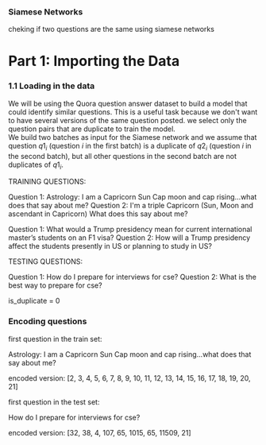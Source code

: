 ### Siamese Networks
cheking if two questions are the same using siamese networks

# Part 1: Importing the Data
<a name='1.1'></a>
### 1.1 Loading in the data

We will be using the Quora question answer dataset to build a model that could identify similar questions. This is a useful task because we don't want to have several versions of the same question posted.
we select only the question pairs that are duplicate to train the model. <br>
We build two batches as input for the Siamese network and we assume that question $q1_i$ (question $i$ in the first batch) is a duplicate of $q2_i$ (question $i$ in the second batch), but all other questions in the second batch are not duplicates of $q1_i$. 

TRAINING QUESTIONS:

Question 1:  Astrology: I am a Capricorn Sun Cap moon and cap rising...what does that say about me?
Question 2:  I'm a triple Capricorn (Sun, Moon and ascendant in Capricorn) What does this say about me? 

Question 1:  What would a Trump presidency mean for current international master’s students on an F1 visa?
Question 2:  How will a Trump presidency affect the students presently in US or planning to study in US? 

TESTING QUESTIONS:

Question 1:  How do I prepare for interviews for cse?
Question 2:  What is the best way to prepare for cse? 

is_duplicate = 0 

### Encoding questions

first question in the train set:

Astrology: I am a Capricorn Sun Cap moon and cap rising...what does that say about me? 

encoded version:
[2, 3, 4, 5, 6, 7, 8, 9, 10, 11, 12, 13, 14, 15, 16, 17, 18, 19, 20, 21] 

first question in the test set:

How do I prepare for interviews for cse? 

encoded version:
[32, 38, 4, 107, 65, 1015, 65, 11509, 21]  
